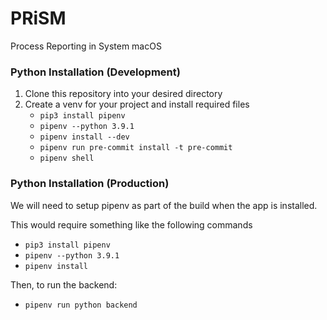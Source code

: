 # PRiSM
Process Reporting in System macOS

### Python Installation (Development)
1.  Clone this repository into your desired directory
2.  Create a venv for your project and install required files
    -   `pip3 install pipenv`
    -   `pipenv --python 3.9.1`
    -   `pipenv install --dev`
    -   `pipenv run pre-commit install -t pre-commit`
    -   `pipenv shell`

### Python Installation (Production)
We will need to setup pipenv as part of the build when the app is installed.

This would require something like the following commands
-   `pip3 install pipenv`
-   `pipenv --python 3.9.1`
-   `pipenv install`

Then, to run the backend:
-   `pipenv run python backend`
